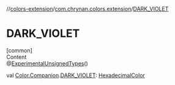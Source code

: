 //[colors-extension](../../index.md)/[com.chrynan.colors.extension](index.md)/[DARK_VIOLET](-d-a-r-k_-v-i-o-l-e-t.md)



# DARK_VIOLET  
[common]  
Content  
@[ExperimentalUnsignedTypes](https://kotlinlang.org/api/latest/jvm/stdlib/kotlin/-experimental-unsigned-types/index.html)()  
  
val [Color.Companion](../../../colors-core/colors-core/com.chrynan.colors/-color/-companion/index.md).[DARK_VIOLET](-d-a-r-k_-v-i-o-l-e-t.md): [HexadecimalColor](../../../colors-core/colors-core/com.chrynan.colors/-hexadecimal-color/index.md)  



